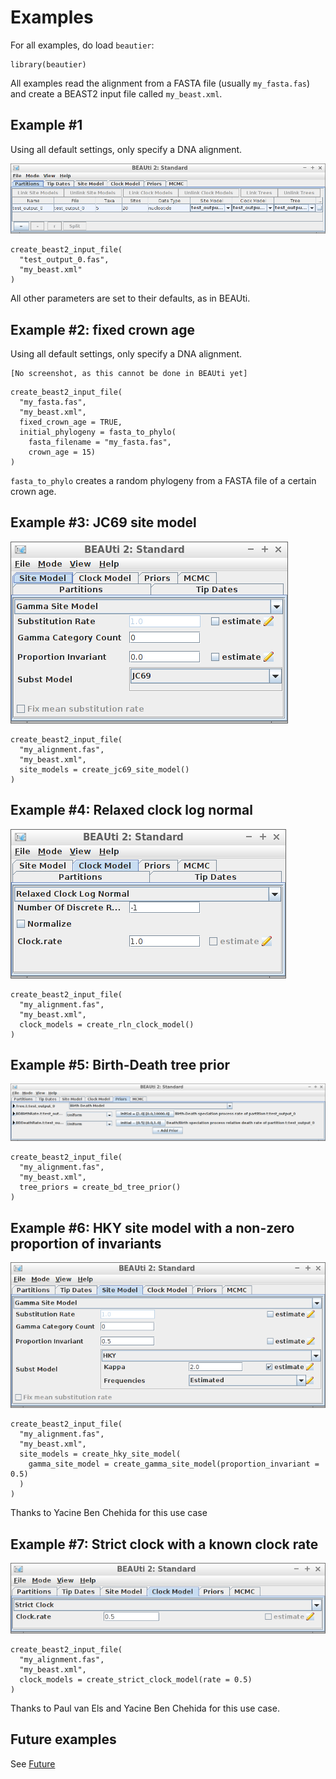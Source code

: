 # Examples

For all examples, do load `beautier`:

```
library(beautier)
```

All examples read the alignment from a FASTA file (usually `my_fasta.fas`) 
and create a BEAST2 input file called `my_beast.xml`.

## Example #1

Using all default settings, only specify a DNA alignment.

![All default](all_default.png)

```
create_beast2_input_file(
  "test_output_0.fas",
  "my_beast.xml"
)
```

All other parameters are set to their defaults, as in BEAUti.

## Example #2: fixed crown age

Using all default settings, only specify a DNA alignment.

```
[No screenshot, as this cannot be done in BEAUti yet]
```

```
create_beast2_input_file(
  "my_fasta.fas",
  "my_beast.xml",
  fixed_crown_age = TRUE,
  initial_phylogeny = fasta_to_phylo(
    fasta_filename = "my_fasta.fas",
    crown_age = 15)
)
```

`fasta_to_phylo` creates a random phylogeny from
a FASTA file of a certain crown age. 

## Example #3: JC69 site model

![JC69](jc69_2_4.png)

```
create_beast2_input_file(
  "my_alignment.fas",
  "my_beast.xml",
  site_models = create_jc69_site_model()
)
```

## Example #4: Relaxed clock log normal

![Relaxed clock log normal](relaxed_clock_log_normal_2_4.png)

```
create_beast2_input_file(
  "my_alignment.fas",
  "my_beast.xml",
  clock_models = create_rln_clock_model()
)
```

## Example #5: Birth-Death tree prior

![Birth-Death tree prior](birth_death_2_4.png)

```
create_beast2_input_file(
  "my_alignment.fas",
  "my_beast.xml",
  tree_priors = create_bd_tree_prior() 
)
```

## Example #6: HKY site model with a non-zero proportion of invariants

![HKY example](hky_prop_invariant_0_5_2_4.png)

```
create_beast2_input_file(
  "my_alignment.fas",
  "my_beast.xml",
  site_models = create_hky_site_model(
    gamma_site_model = create_gamma_site_model(proportion_invariant = 0.5)
  )
)
```

Thanks to Yacine Ben Chehida for this use case

## Example #7: Strict clock with a known clock rate

![Strict clock with a rate of 0.5](strict_clock_rate_0_5_2_4.png)

```
create_beast2_input_file(
  "my_alignment.fas",
  "my_beast.xml",
  clock_models = create_strict_clock_model(rate = 0.5) 
)
```

Thanks to Paul van Els and Yacine Ben Chehida for this use case.

## Future examples

See [Future](Future.md)